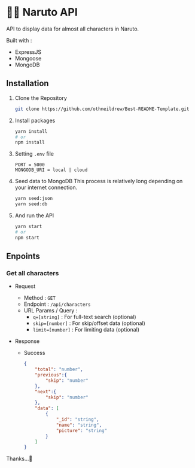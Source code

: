 # 🐱‍👤 Naruto API
API to display data for almost all characters in Naruto.

Built with :
- ExpressJS
- Mongoose
- MongoDB

## Installation
1. Clone the Repository
    ```bash
    git clone https://github.com/othneildrew/Best-README-Template.git
    ```
    
2. Install packages
    ```bash
    yarn install
    # or
    npm install
    ```

3. Setting `.env` file
    ```env
    PORT = 5000
    MONGODB_URI = local | cloud
    ```

4. Seed data to MongoDB
    This process is relatively long depending on your internet connection.
    ```bash
    yarn seed:json
    yarn seed:db
    ```

5. And run the API
    ```bash
    yarn start
    # or
    npm start
    ```

## Enpoints

### Get all characters
- Request
    - Method : `GET`
    - Endpoint : `/api/characters`
    - URL Params / Query : 
        - `q=[string]` : For full-text search (optional)
        - `skip=[number]` : For skip/offset data (optional)
        - `limit=[number]` : For limiting data (optional)

- Response
    - Success
        ```json
        {
            "total": "number",
            "previous":{
                "skip": "number"
            },
            "next":{
                "skip": "number"
            },
            "data": [
                {
                    "_id": "string",
                    "name": "string",
                    "picture": "string"
                }
            ]
        }
        ```


Thanks...🙏
